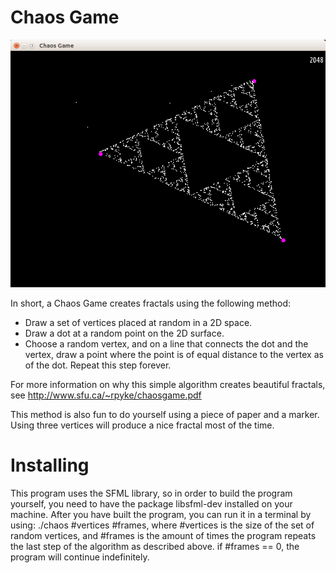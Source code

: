 # Chaos Game
![Chaos Game preview](/Chaos_3-2048.png)

In short, a Chaos Game creates fractals using the following method:
* Draw a set of vertices placed at random in a 2D space.
* Draw a dot at a random point on the 2D surface.
* Choose a random vertex, and on a line that connects the dot and the vertex, draw a point where the point is of equal distance to the vertex as of the dot. Repeat this step forever.

For more information on why this simple algorithm creates beautiful fractals, see http://www.sfu.ca/~rpyke/chaosgame.pdf

This method is also fun to do yourself using a piece of paper and a marker.
Using three vertices will produce a nice fractal most of the time.

# Installing
This program uses the SFML library, so in order to build the program yourself, you need to have the package
libsfml-dev installed on your machine.
After you have built the program, you can run it in a terminal by using:
./chaos #vertices #frames, where #vertices is the size of the set of random vertices, and #frames is the amount of times the program repeats the last step of the algorithm as described above. if #frames == 0, the program will continue indefinitely.
